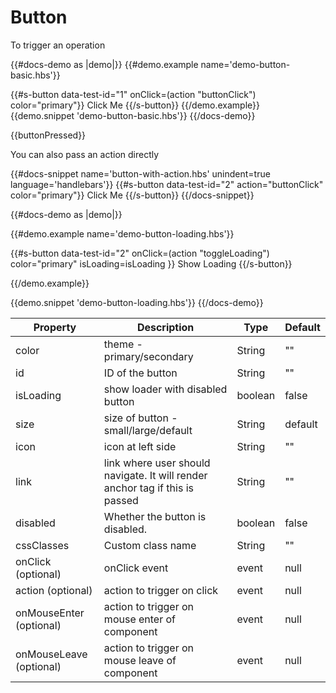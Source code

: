 # Button

<p>To trigger an operation</p>

{{#docs-demo as |demo|}}
{{#demo.example name='demo-button-basic.hbs'}}


{{#s-button
  data-test-id="1"
  onClick=(action "buttonClick")
  color="primary"}}
    Click Me
{{/s-button}}
{{/demo.example}}
{{demo.snippet 'demo-button-basic.hbs'}}
{{/docs-demo}}

<p class="pl15">{{buttonPressed}}</p>

<p>You can also pass an action directly</p>
{{#docs-snippet name='button-with-action.hbs' unindent=true language='handlebars'}}
  {{#s-button
    data-test-id="2"
    action="buttonClick"
    color="primary"}}
      Click Me
  {{/s-button}}
{{/docs-snippet}}

{{#docs-demo as |demo|}}

{{#demo.example name='demo-button-loading.hbs'}}

{{#s-button
  data-test-id="2"
  onClick=(action "toggleLoading")
  color="primary"
  isLoading=isLoading }}
    Show Loading
{{/s-button}}

{{/demo.example}}

{{demo.snippet 'demo-button-loading.hbs'}}
{{/docs-demo}}





| Property   | Description                                                                  | Type    | Default |
| ---------- | ---------------------------------------------------------------------------- | ------- | ------- |
| color      | theme - primary/secondary                                                    | String  | ""      |
| id      | ID of the button                                                    | String  | ""      |
| isLoading  | show loader with disabled button                                            | boolean  | false  |
| size  | size of button  - small/large/default                                             | String  | default |
| icon  | icon at left side                                                                 | String  | ""      |
| link       | link where user should navigate. It will render anchor tag if this is passed | String  | ""      |
| disabled   | Whether the button is disabled.                                               | boolean | false   |
| cssClasses  | Custom class name                                                            | String  | ""      |
| onClick (optional) | onClick event                                                                   | event   | null    |
| action (optional) | action to trigger on click                                                                   | event   | null    |
| onMouseEnter (optional) | action to trigger on mouse enter of component                                                                   | event   | null    |
| onMouseLeave (optional) | action to trigger on mouse leave of component                                                                   | event   | null    |

